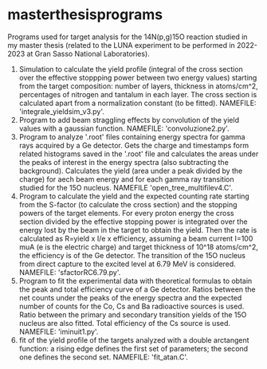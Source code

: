 # masterthesisprograms

Programs used for target analysis for the 14N(p,g)15O reaction studied in my master thesis (related to the LUNA experiment to be performed in 2022-2023 at Gran Sasso National Laboratories).
1) Simulation to calculate the yield profile (integral of the cross section over the effective stoppping power between two energy values) starting from the target composition: number of layers,
thickness in atoms/cm^2, percentages of nitrogen and tantalum in each layer. The cross section is calculated apart from a normalization constant (to be fitted). NAMEFILE: 'integrale_yieldsim_v3.py'.
2) Program to add beam straggling effects by convolution of the yield values with a gaussian function. NAMEFILE: 'convoluzione2.py'.
3) Program to analyze '.root' files containing energy spectra for gamma rays acquired by a Ge detector. Gets the charge and timestamps form related histograms saved in the '.root' file
   and calculates the areas under the peaks of interest in the energy spectra (also subtracting the background). Calculates the yield (area under a peak divided by the charge) for aech
   beam energy and for each gamma ray transition studied for the 15O nucleus. NAMEFILE 'open_tree_multifilev4.C'.
4) Program to calculate the yield and the expected counting rate starting from the S-factor (to calculate the cross section) and the stopping powers of the target elements. For every proton energy
   the cross section divided by the effective stopping power is integrated over the energy lost by the beam in the target to obtain the yield. Then the rate is calculated as R=yield x I/e x      efficiency, assuming a beam current I=100 muA (e is the electric charge) and target thickness of 10^18 atoms/cm^2, the efficiency is of the Ge detector. The transition of the 15O nucleus from direct capture to the excited level at 6.79 MeV is considered. NAMEFILE: 'sfactorRC6.79.py'.
5) Program to fit the experimental data with theoretical formulas to obtain the peak and total efficiency curve of a Ge detector. Ratios between the net counts under the peaks of the energy spectra and the expected number of counts for the Co, Cs and Ba radioactive sources is used. Ratio between the primary and secondary transition yields of the 15O nucleus are also fitted. Total efficiency of the Cs source is used. NAMEFILE: 'iminuit1.py'.
6) fit of the yield profile of the targets analyzed with a double arctangent function: a rising edge defines the first set of parameters; the second one defines the second set. NAMEFILE: 'fit_atan.C'.    
